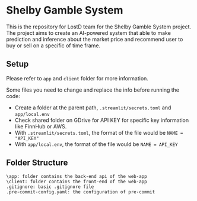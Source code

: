 # Shelby Gamble System

This is the repository for LostD team for the Shelby Gamble System project. The project aims to create an AI-powered system that able to make prediction and inference about the market price and recommend user to buy or sell on a specific of time frame.

## Setup
Please refer to `app` and `client` folder for more information.

Some files you need to change and replace the info before running the code:
- Create a folder at the parent path, `.streamlit/secrets.toml` and `app/local.env`
- Check shared folder on GDrive for API KEY for specific key information like FinnHub or AWS.
- With `.streamlit/secrets.toml`, the format of the file would be `NAME = "API_KEY"`
- With `app/local.env`, the format of the file would be `NAME = API_KEY`

## Folder Structure
```
\app: folder contains the back-end api of the web-app
\client: folder contains the front-end of the web-app
.gitignore: basic .gitignore file
.pre-commit-config.yaml: the configuration of pre-commit
```
